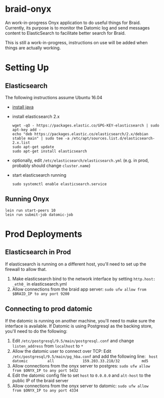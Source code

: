 # braid-onyx

An work-in-progress Onyx application to do useful things for Braid.
Currently, its purpose is to monitor the Datomic log and send messages content to ElasticSearch to facilitate better search for Braid.

This is still a work-in-progress, instructions on use will be added when things are actually working.

# Setting Up

## Elasticsearch

The following instructions assume Ubuntu 16.04

 - [install java](https://www.digitalocean.com/community/tutorials/how-to-install-java-on-ubuntu-with-apt-get)

 - install elasticsearch 2.x

    ```
    wget -qO - https://packages.elastic.co/GPG-KEY-elasticsearch | sudo apt-key add -
    echo "deb https://packages.elastic.co/elasticsearch/2.x/debian stable main" | sudo tee -a /etc/apt/sources.list.d/elasticsearch-2.x.list
    sudo apt-get update
    sudo apt-get install elasticsearch
    ```

 - optionally, edit `/etc/elasticsearch/elasticsearch.yml` (e.g. in prod, probably should change `cluster.name`)

 - start elasticsearch running

    ```
    sudo systemctl enable elasticsearch.service
    ```

## Running Onyx

<!-- TODO:  -->
    lein run start-peers 10
    lein run submit-job datomic-job

# Prod Deployments

## Elasticsearch in Prod

If elasticsearch is running on a different host, you'll need to set up the
firewall to allow that.

  1. Make elasticsearch bind to the network interface by setting `http.host: _eth0_` in elasticsearch.yml
  2. Allow connections from the braid app server: `sudo ufw allow from $BRAID_IP to any port 9200`

## Connecting to prod datomic

If the datomic is running on another machine, you'll need to make sure the
interface is available.  If Datomic is using Postgresql as the backing store,
you'll need to do the following:

  1. Edit `/etc/postgresql/9.5/main/postgresql.conf` and change `listen_address` from `localhost` to `*`
  2. Allow the datomic user to connect over TCP: Edit `/etc/postgresql/9.5/main/pg_hba.conf` and add the following line: `
host    datomic         all             159.203.33.218/32          md5`
  3. Allow connections from the onyx server to postgres: `sudo ufw allow from $ONYX_IP to any port 5432`
  4. Edit the datomic config file to set `host` to `0.0.0.0` and `alt-host` to the public IP of the braid server
  5. Allow connections from the onyx server to datomic: `sudo ufw allow from $ONYX_IP to any port 4334`

